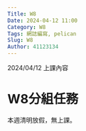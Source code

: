 ```yaml
---
Title: W8
Date: 2024-04-12 11:00
Category: W8
Tags: 網誌編寫, pelican
Slug: W8
Author: 41123134
---
```


2024/04/12 上課內容

<!-- PELICAN_END_SUMMARY -->

# W8分組任務
本週清明放假，無上課。